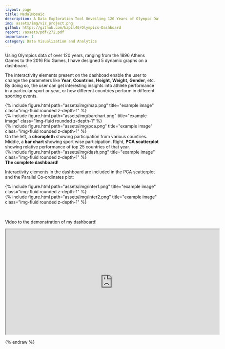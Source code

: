 ```yaml
---
layout: page
title: MedalMosaic
description: A Data Exploration Tool Unveiling 120 Years of Olympic Data
img: assets/img/viz_project.png
github: https://github.com/kapil40/Olympics-Dashboard
report: /assets/pdf/272.pdf
importance: 1
category: Data Visualization and Analytics
---
```


Using Olympics data of over 120 years, ranging from the 1896 Athens Games to the 2016 Rio Games, I have designed 5 dynamic graphs on a dashboard. 

The interactivity elements present on the dashboad enable the user to change the parameters like **Year**, **Countries**, **Height**, **Weight**, **Gender**, etc. By doing so, the user can get interesting insights into athlete performance in a particular sport or year, or how different countries perform in different sporting events. 

<!-- 
To give your project a background in the portfolio page, just add the img tag to the front matter like so:

    ---
    layout: page
    title: project
    description: a project with a background image
    img: /assets/img/12.jpg
    --- -->

<div class="row">
    <div class="col-sm">
        {% include figure.html path="assets/img/map.png" title="example image" class="img-fluid rounded z-depth-1" %}
    </div>
    <div class="col-sm">
        {% include figure.html path="assets/img/barchart.png" title="example image" class="img-fluid rounded z-depth-1" %}
    </div>
    <div class="col-sm">
        {% include figure.html path="assets/img/pca.png" title="example image" class="img-fluid rounded z-depth-1" %}
    </div>
</div>
<div class="caption">
     On the left, a <strong>choropleth</strong> showing participation from various countries. Middle, a <strong>bar chart</strong> showing sport wise participation. Right, <strong>PCA scatterplot</strong> showing relative performance of top 25 countries of that year.
</div>
<div class="row">
    <div class="col-sm">
        {% include figure.html path="assets/img/dash.png" title="example image" class="img-fluid rounded z-depth-1" %}
    </div>
</div>
<div class="caption">
    <strong>The complete dashboard!</strong>
</div>

<!-- You can also put regular text between your rows of images.
Say you wanted to write a little bit about your project before you posted the rest of the images.
You describe how you toiled, sweated, *bled* for your project, and then... you reveal its glory in the next row of images. -->

Interactivity elements in the dashboard are included in the PCA scatterplot and the Parallel Co-ordinates plot: 


<div class="row justify-content-sm-center">
    <div class="col-sm">
        {% include figure.html path="assets/img/inter1.png" title="example image" class="img-fluid rounded z-depth-1" %}
    </div>
    <div class="col-sm">
        {% include figure.html path="assets/img/inter2.png" title="example image" class="img-fluid rounded z-depth-1" %}
    </div>
</div>
<!-- <div class="caption">
    You can also have artistically styled 2/3 + 1/3 images, like these.
</div> -->

<!-- {% raw %}
```html
<div class="row justify-content-sm-center">
    <div class="col-sm-8 mt-3 mt-md-0">
        {% include figure.html path="assets/img/6.jpg" title="example image" class="img-fluid rounded z-depth-1" %}
    </div>
    <div class="col-sm-4 mt-3 mt-md-0">
        {% include figure.html path="assets/img/11.jpg" title="example image" class="img-fluid rounded z-depth-1" %}
    </div>
</div>
``` -->
<div class="video">
<br><br>
<p>Video to the demonstration of my dashboard!</p>
</div>
<div>
    <iframe width="700" height="345" src="https://www.youtube.com/embed/watch?v=puMQc-RNkVA">
</iframe>
</div>


{% endraw %}
